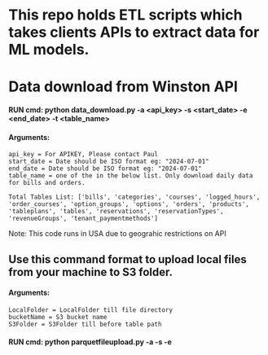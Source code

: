 # This repo holds ETL scripts which takes clients APIs to extract data for ML models.

# Data download from Winston API

#### RUN cmd: python data_download.py -a <api_key> -s <start_date> -e <end_date> -t <table_name>

#### Arguments:
    api_key = For APIKEY, Please contact Paul
    start_date = Date should be ISO format eg: "2024-07-01" 
    end_date = Date should be ISO format eg: "2024-07-01" 
    table_name = one of the in the below list. Only download daily data for bills and orders.
      
    Total Tables List: ['bills', 'categories', 'courses', 'logged_hours', 'order_courses', 'option_groups', 'options', 'orders', 'products', 'tableplans', 'tables', 'reservations', 'reservationTypes', 'revenueGroups', 'tenant_paymentmethods']

Note: This code runs in USA due to geograhic restrictions on API


## Use this command format to upload local files from your machine to S3 folder.

#### Arguments:
    LocalFolder = LocalFolder till file directory
    bucketName = S3 bucket name
    S3Folder = S3Folder till before table path

#### RUN cmd: python parquetfileupload.py -a <LocalFolder> -s <bucketName> -e <S3Folder>



